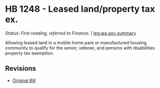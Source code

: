 # HB 1248 - Leased land/property tax ex.
*Status: First reading, referred to Finance.* | [leg.wa.gov summary](https://app.leg.wa.gov/billsummary?BillNumber=1248&Year=2021)

Allowing leased land in a mobile home park or manufactured housing community to qualify for the senior, veteran, and persons with disabilities property tax exemption.

## Revisions
* [Original Bill](1/)